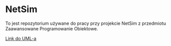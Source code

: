 # NetSim

To jest repozytorium używane do pracy przy projekcie NetSim z przedmiotu Zaawansowane Programowanie Obiektowe.

[Link do UML-a](https://www.plantuml.com/plantuml/uml/ZLHVRvim47yEd-BKXnQq9NsFQDHeIIgaAMGBUzXJwy0biGesiqqhcgMVVGS48fTCAaAoVNV-_V4Vtsl3b2corBc1A9o53hN3qrVrx-W37xw5oqNmyEldD0h29KpgiEFiUOA0MMvAo33ReD9DoFUtXOWDbs8oWPYhECKEQxwSWTp-5p9dyJFR8LojZLJKkOA3umouCAYsB4O8Laq1fUFddASLMPSbjeCp0Fg-m85jj54iDaV82xrtJ_EkhpqOmulaIR-miU9M1HifKpZyAL2Lnmk5chzXNLTr7asPOwyuGxENoH5kEObZPAQyRNFlFHEkvmoESD7eZmABJvcKUQteDEr2nGxD8uai6i5jSSSHMIv8pU32MlyT3crbf1b5aVMHVB-ALzQv58tcmI9OXDHyhniYwKyQZMpuCU4K6lLaGaHnohIscBgLiABkHrolPhE0oGfnsKviWbfn1-nwrcYUOeR213Cxt1so9YppPkllxDFN3kgQQbTuudfZw33Fkq3vznQxDk7GVmFdQzIxBbMQZCscqHIYtwlvccupXO84Z8It1BTSSFdAH0cla2kvKopZ2ARCgv4s9RWY7m5BETCW63nnOPuynqYIkKS5XtQHpc9z7zpegrGnNNsFK7Z63N-XO_fHQmlYzD-2LRWEgcSWM3wqBy4zYgJ8qdy0)
